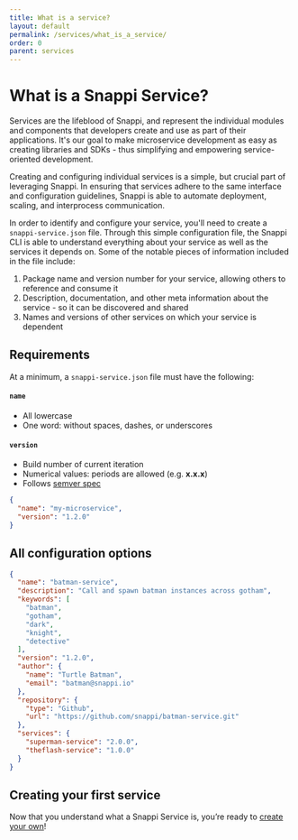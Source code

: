 ```yaml
---
title: What is a service?
layout: default
permalink: /services/what_is_a_service/
order: 0
parent: services
---
```


# What is a Snappi Service?
Services are the lifeblood of Snappi, and represent the individual modules and components that developers create and 
use as part of their applications. It's our goal to make microservice development as easy as creating 
libraries and SDKs - thus simplifying and empowering service-oriented development.

Creating and configuring individual services is a simple, but crucial part of leveraging Snappi. In ensuring that 
services adhere to the same interface and configuration guidelines, Snappi is able to automate deployment, scaling, 
and interprocess communication.

In order to identify and configure your service, you'll need to create a `snappi-service.json` file. Through this 
simple configuration file, the Snappi CLI is able to understand everything about your service as well as the services it 
depends on. Some of the notable pieces of information included in the file include:

1. Package name and version number for your service, allowing others to reference and consume it
2. Description, documentation, and other meta information about the service - so it can be discovered and shared
3. Names and versions of other services on which your service is dependent

## Requirements
At a minimum, a `snappi-service.json` file must have the following:

#### `name`
* All lowercase
* One word: without spaces, dashes, or underscores

#### `version`
* Build number of current iteration
* Numerical values: periods are allowed (e.g. **x.x.x**)
* Follows [semver spec](https://docs.npmjs.com/getting-started/semantic-versioning)

```json
{
  "name": "my-microservice",
  "version": "1.2.0"
}
```

## All configuration options

```json
{
  "name": "batman-service",
  "description": "Call and spawn batman instances across gotham",
  "keywords": [
    "batman",
    "gotham",
    "dark",
    "knight",
    "detective"
  ],
  "version": "1.2.0",
  "author": {
    "name": "Turtle Batman",
    "email": "batman@snappi.io"
  },
  "repository": {
    "type": "Github",
    "url": "https://github.com/snappi/batman-service.git"
  },
  "services": {
    "superman-service": "2.0.0",
    "theflash-service": "1.0.0"
  }
}
```

## Creating your first service
Now that you understand what a Snappi Service is, you’re ready to [create your own](/services/creating/)!